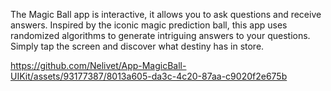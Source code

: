 The Magic Ball app is interactive, it allows you to ask questions and receive answers. Inspired by the iconic magic prediction ball, this app uses randomized algorithms to generate intriguing answers to your questions. Simply tap the screen and discover what destiny has in store.

https://github.com/Nelivet/App-MagicBall-UIKit/assets/93177387/8013a605-da3c-4c20-87aa-c9020f2e675b

